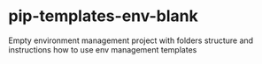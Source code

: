 # pip-templates-env-blank
Empty environment management project with folders structure and instructions how to use env management templates
